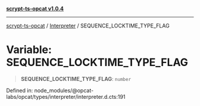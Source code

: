 [**scrypt-ts-opcat v1.0.4**](../../../README.md)

***

[scrypt-ts-opcat](../../../README.md) / [Interpreter](../README.md) / SEQUENCE\_LOCKTIME\_TYPE\_FLAG

# Variable: SEQUENCE\_LOCKTIME\_TYPE\_FLAG

> **SEQUENCE\_LOCKTIME\_TYPE\_FLAG**: `number`

Defined in: node\_modules/@opcat-labs/opcat/types/interpreter/interpreter.d.cts:191
